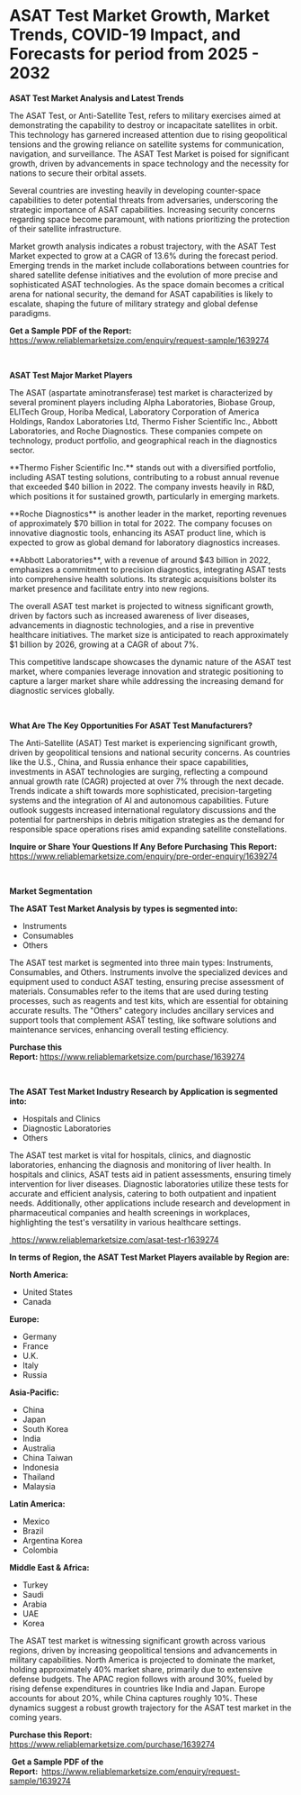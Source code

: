<p><h1>ASAT Test Market Growth, Market Trends, COVID-19 Impact, and Forecasts for period from 2025 - 2032</h1></p><p><strong>ASAT Test Market Analysis and Latest Trends</strong></p>
<p><p>The ASAT Test, or Anti-Satellite Test, refers to military exercises aimed at demonstrating the capability to destroy or incapacitate satellites in orbit. This technology has garnered increased attention due to rising geopolitical tensions and the growing reliance on satellite systems for communication, navigation, and surveillance. The ASAT Test Market is poised for significant growth, driven by advancements in space technology and the necessity for nations to secure their orbital assets. </p><p>Several countries are investing heavily in developing counter-space capabilities to deter potential threats from adversaries, underscoring the strategic importance of ASAT capabilities. Increasing security concerns regarding space become paramount, with nations prioritizing the protection of their satellite infrastructure. </p><p>Market growth analysis indicates a robust trajectory, with the ASAT Test Market expected to grow at a CAGR of 13.6% during the forecast period. Emerging trends in the market include collaborations between countries for shared satellite defense initiatives and the evolution of more precise and sophisticated ASAT technologies. As the space domain becomes a critical arena for national security, the demand for ASAT capabilities is likely to escalate, shaping the future of military strategy and global defense paradigms.</p></p>
<p><strong>Get a Sample PDF of the Report:&nbsp;</strong> <a href="https://www.reliablemarketsize.com/enquiry/request-sample/1639274?utm_campaign=2480&utm_medium=2&utm_source=Github&utm_content=ia&utm_term=12042025&utm_id=asat-test">https://www.reliablemarketsize.com/enquiry/request-sample/1639274</a></p>
<p>&nbsp;</p>
<p><strong>ASAT Test Major Market Players</strong></p>
<p><p>The ASAT (aspartate aminotransferase) test market is characterized by several prominent players including Alpha Laboratories, Biobase Group, ELITech Group, Horiba Medical, Laboratory Corporation of America Holdings, Randox Laboratories Ltd, Thermo Fisher Scientific Inc., Abbott Laboratories, and Roche Diagnostics. These companies compete on technology, product portfolio, and geographical reach in the diagnostics sector.</p><p>**Thermo Fisher Scientific Inc.** stands out with a diversified portfolio, including ASAT testing solutions, contributing to a robust annual revenue that exceeded $40 billion in 2022. The company invests heavily in R&D, which positions it for sustained growth, particularly in emerging markets.</p><p>**Roche Diagnostics** is another leader in the market, reporting revenues of approximately $70 billion in total for 2022. The company focuses on innovative diagnostic tools, enhancing its ASAT product line, which is expected to grow as global demand for laboratory diagnostics increases.</p><p>**Abbott Laboratories**, with a revenue of around $43 billion in 2022, emphasizes a commitment to precision diagnostics, integrating ASAT tests into comprehensive health solutions. Its strategic acquisitions bolster its market presence and facilitate entry into new regions.</p><p>The overall ASAT test market is projected to witness significant growth, driven by factors such as increased awareness of liver diseases, advancements in diagnostic technologies, and a rise in preventive healthcare initiatives. The market size is anticipated to reach approximately $1 billion by 2026, growing at a CAGR of about 7%.</p><p>This competitive landscape showcases the dynamic nature of the ASAT test market, where companies leverage innovation and strategic positioning to capture a larger market share while addressing the increasing demand for diagnostic services globally.</p></p>
<p>&nbsp;</p>
<p><strong>What Are The Key Opportunities For ASAT Test Manufacturers?</strong></p>
<p><p>The Anti-Satellite (ASAT) Test market is experiencing significant growth, driven by geopolitical tensions and national security concerns. As countries like the U.S., China, and Russia enhance their space capabilities, investments in ASAT technologies are surging, reflecting a compound annual growth rate (CAGR) projected at over 7% through the next decade. Trends indicate a shift towards more sophisticated, precision-targeting systems and the integration of AI and autonomous capabilities. Future outlook suggests increased international regulatory discussions and the potential for partnerships in debris mitigation strategies as the demand for responsible space operations rises amid expanding satellite constellations.</p></p>
<p><strong>Inquire or Share Your Questions If Any Before Purchasing This Report:</strong> <a href="https://www.reliablemarketsize.com/enquiry/pre-order-enquiry/1639274?utm_campaign=2480&utm_medium=2&utm_source=Github&utm_content=ia&utm_term=12042025&utm_id=asat-test">https://www.reliablemarketsize.com/enquiry/pre-order-enquiry/1639274</a></p>
<p>&nbsp;</p>
<p><strong>Market Segmentation</strong></p>
<p><strong>The ASAT Test Market Analysis by types is segmented into:</strong></p>
<p><ul><li>Instruments</li><li>Consumables</li><li>Others</li></ul></p>
<p><p>The ASAT test market is segmented into three main types: Instruments, Consumables, and Others. Instruments involve the specialized devices and equipment used to conduct ASAT testing, ensuring precise assessment of materials. Consumables refer to the items that are used during testing processes, such as reagents and test kits, which are essential for obtaining accurate results. The "Others" category includes ancillary services and support tools that complement ASAT testing, like software solutions and maintenance services, enhancing overall testing efficiency.</p></p>
<p><strong>Purchase this Report:&nbsp;</strong><a href="https://www.reliablemarketsize.com/purchase/1639274?utm_campaign=2480&utm_medium=2&utm_source=Github&utm_content=ia&utm_term=12042025&utm_id=asat-test">https://www.reliablemarketsize.com/purchase/1639274</a></p>
<p>&nbsp;</p>
<p><strong>The ASAT Test Market Industry Research by Application is segmented into:</strong></p>
<p><ul><li>Hospitals and Clinics</li><li>Diagnostic Laboratories</li><li>Others</li></ul></p>
<p><p>The ASAT test market is vital for hospitals, clinics, and diagnostic laboratories, enhancing the diagnosis and monitoring of liver health. In hospitals and clinics, ASAT tests aid in patient assessments, ensuring timely intervention for liver diseases. Diagnostic laboratories utilize these tests for accurate and efficient analysis, catering to both outpatient and inpatient needs. Additionally, other applications include research and development in pharmaceutical companies and health screenings in workplaces, highlighting the test's versatility in various healthcare settings.</p></p>
<p><a href="https://www.reliablemarketsize.com/asat-test-r1639274?utm_campaign=2480&utm_medium=2&utm_source=Github&utm_content=ia&utm_term=12042025&utm_id=asat-test">&nbsp;https://www.reliablemarketsize.com/asat-test-r1639274</a></p>
<p><strong>In terms of Region, the ASAT Test Market Players available by Region are:</strong></p>
<p>
    <p> <strong> North America: </strong>
        <ul>
            <li>United States</li>
            <li>Canada</li>
        </ul>
        </p> 
    <p> <strong> Europe: </strong>
        <ul>
            <li>Germany</li>
            <li>France</li>
            <li>U.K.</li>
            <li>Italy</li>
            <li>Russia</li>
        </ul>
        </p> 
    <p> <strong> Asia-Pacific: </strong>
        <ul>
            <li>China</li>
            <li>Japan</li>
            <li>South Korea</li>
            <li>India</li>
            <li>Australia</li>
            <li>China Taiwan</li>
            <li>Indonesia</li>
            <li>Thailand</li>
            <li>Malaysia</li>
        </ul>
        </p> 
    <p> <strong> Latin America: </strong>
        <ul>
            <li>Mexico</li>
            <li>Brazil</li>
            <li>Argentina Korea</li>
            <li>Colombia</li>
        </ul>
        </p> 
    <p> <strong> Middle East & Africa: </strong>
        <ul>
            <li>Turkey</li>
            <li>Saudi</li>
            <li>Arabia</li>
            <li>UAE</li>
            <li>Korea</li>
        </ul>
    </p>
    </p>
<p><p>The ASAT test market is witnessing significant growth across various regions, driven by increasing geopolitical tensions and advancements in military capabilities. North America is projected to dominate the market, holding approximately 40% market share, primarily due to extensive defense budgets. The APAC region follows with around 30%, fueled by rising defense expenditures in countries like India and Japan. Europe accounts for about 20%, while China captures roughly 10%. These dynamics suggest a robust growth trajectory for the ASAT test market in the coming years.</p></p>
<p><strong>Purchase this Report: </strong><a href="https://www.reliablemarketsize.com/purchase/1639274?utm_campaign=2480&utm_medium=2&utm_source=Github&utm_content=ia&utm_term=12042025&utm_id=asat-test">https://www.reliablemarketsize.com/purchase/1639274</a></p>
<p>&nbsp;<strong>Get a Sample PDF of the Report:&nbsp;&nbsp;</strong><a href="https://www.reliablemarketsize.com/enquiry/request-sample/1639274?utm_campaign=2480&utm_medium=2&utm_source=Github&utm_content=ia&utm_term=12042025&utm_id=asat-test">https://www.reliablemarketsize.com/enquiry/request-sample/1639274</a></p>
<p><strong></strong></p>
<p><p></p><p></p><p></p></p>